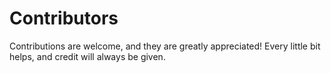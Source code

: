 # Contributors
Contributions are welcome, and they are greatly appreciated! Every little bit helps, and credit will always be given.<br/><br/>
